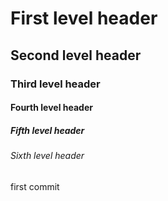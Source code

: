 # First level header
## Second level header
### Third level header
#### Fourth level header
##### Fifth level header
###### Sixth level header

first commit
